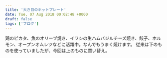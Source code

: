 ```yaml
---
title: '大き目のホットプレート'
date: Tue, 07 Aug 2018 00:02:48 +0000
draft: false
tags: ['ブログ']
---
```


鶏のピカタ、魚のオリーブ焼き、イワシの生ハムバジルチーズ焼き、餃子、ホルモン、オープンオムレツなどに活躍中。なんでもうまく焼けます。 従来は下のものを使っていましたが、今回は上のものに買い替え。